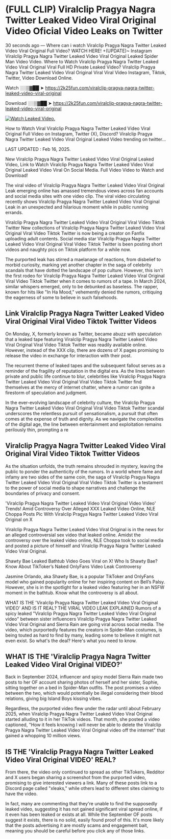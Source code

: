 # (FULL CLIP) Viralclip Pragya Nagra Twitter Leaked Video Viral Original Video Oficial Video Leaks on Twitter

30 seconds ago — Where can i watch Viralclip Pragya Nagra Twitter Leaked Video Viral Original Full Video? WATCH HERE! +(UPDATE)~ Instagram Viralclip Pragya Nagra Twitter Leaked Video Viral Original Leaked Spider Man Video Video. Where to Watch Viralclip Pragya Nagra Twitter Leaked Video Viral Original Viral Full HD Private Leaked Video? Viralclip Pragya Nagra Twitter Leaked Video Viral Original Viral Viral Video Instagram, Tiktok, Twitter, Video Download Online.

Watch ░░▒▓██ ➤ https://2k25fun.com/viralclip-pragya-nagra-twitter-leaked-video-viral-original

Download ░░▒▓██ ➤ https://2k25fun.com/viralclip-pragya-nagra-twitter-leaked-video-viral-original

[![Watch Leaked Video.](https://miro.medium.com/v2/resize:fit:828/format:webp/1*cilzJN44JGOrTw9NJCrNHA.gif "Watch Leaked Video")](https://2k25fun.com/viralclip-pragya-nagra-twitter-leaked-video-viral-original)

How to Watch Viral Viralclip Pragya Nagra Twitter Leaked Video Viral Original Full Video on Instagram, Twitter (X), Discord? Viralclip Pragya Nagra Twitter Leaked Video Viral Original Leaked Video trending on twitter...

LAST UPDATED : Feb 16, 2025.

New Viralclip Pragya Nagra Twitter Leaked Video Viral Original Leaked Video, Link to Watch Viralclip Pragya Nagra Twitter Leaked Video Viral Original Leaked Video Viral On Social Media. Full Video Video to Watch and Download!

The viral video of Viralclip Pragya Nagra Twitter Leaked Video Viral Original Leak emerging online has amassed tremendous views across fan accounts and social media sites with one video clip. The viral video circulating recently shows Viralclip Pragya Nagra Twitter Leaked Video Viral Original Leak in an unexpected and hilarious moment while in public running errands.

Viralclip Pragya Nagra Twitter Leaked Video Viral Original Viral Video Tiktok Twitter New collections of Viralclip Pragya Nagra Twitter Leaked Video Viral Original Viral Video Tiktok Twitter is now being a creator on Fanfix uploading adult contents. Social media star Viralclip Pragya Nagra Twitter Leaked Video Viral Original Viral Video Tiktok Twitter is been posting short videos and naughty pics on Tiktok platform for a while now.

The purported leak has stirred a maelanage of reactions, from disbelief to morbid curiosity, marking yet another chapter in the saga of celebrity scandals that have dotted the landscape of pop culture. However, this isn't the first rodeo for Viralclip Pragya Nagra Twitter Leaked Video Viral Original Viral Video Tiktok Twitter when it comes to rumors of a tape. In March 2024, similar whispers emerged, only to be debunked as baseless. The rapper, known for hits like "In Ha Mood," vehemently denied the rumors, critiquing the eagerness of some to believe in such falsehoods.

## Link Viralclip Pragya Nagra Twitter Leaked Video Viral Original Viral Video Tiktok Twitter Videos

On Monday, X, formerly known as Twitter, became abuzz with speculation that a leaked tape featuring Viralclip Pragya Nagra Twitter Leaked Video Viral Original Viral Video Tiktok Twitter was readily available online. However, instead of the XXX clip, there are dozens of X pages promising to release the video in exchange for interaction with their post.

The recurrent theme of leaked tapes and the subsequent fallout serves as a reminder of the fragility of reputation in the digital era. As the lines between private and public life continue to blur, celebrities like Viralclip Pragya Nagra Twitter Leaked Video Viral Original Viral Video Tiktok Twitter find themselves at the mercy of internet chatter, where a rumor can ignite a firestorm of speculation and judgment.

In the ever-evolving landscape of celebrity culture, the Viralclip Pragya Nagra Twitter Leaked Video Viral Original Viral Video Tiktok Twitter scandal underscores the relentless pursuit of sensationalism, a pursuit that often comes at the expense of truth and dignity. As we navigate the complexities of the digital age, the line between entertainment and exploitation remains perilously thin, prompting a re

##  Viralclip Pragya Nagra Twitter Leaked Video Viral Original Viral Video Tiktok Twitter Videos

As the situation unfolds, the truth remains shrouded in mystery, leaving the public to ponder the authenticity of the rumors. In a world where fame and infamy are two sides of the same coin, the saga of Viralclip Pragya Nagra Twitter Leaked Video Viral Original Viral Video Tiktok Twitter is a testament to the power of social media to shape narratives and challenge the boundaries of privacy and consent.

'Viralclip Pragya Nagra Twitter Leaked Video Viral Original Video Video' Trends! Amid Controversy Over Alleged XXX Leaked Video Online, NLE Choppa Posts Pic With Viralclip Pragya Nagra Twitter Leaked Video Viral Original on X

Viralclip Pragya Nagra Twitter Leaked Video Viral Original is in the news for an alleged controversial sex video that leaked online. Amidst the controversy over the leaked video online, NLE Choppa took to social media and posted a picture of himself and Viralclip Pragya Nagra Twitter Leaked Video Viral Original.

Shawty Bae Leaked Bathtub Video Goes Viral on X! Who Is Shawty Bae? Know About TikToker’s Naked OnlyFans Video Leak Controversy

Jasmine Orlando, aka Shawty Bae, is a popular TikToker and OnlyFans model who gained popularity online for her inspiring content on Bell’s Palsy. However, she is in the spotlight for a leaked video featuring her in an NSFW moment in the bathtub. Know what the controversy is all about.

WHAT IS THE 'Viralclip Pragya Nagra Twitter Leaked Video Viral Original VIDEO' AND IS IT REAL? THE VIRAL VIDEO LEAK EXPLAINED Rumors of a spicy leaked "Viralclip Pragya Nagra Twitter Leaked Video Viral Original video" between sister influencers Viralclip Pragya Nagra Twitter Leaked Video Viral Original and Sierra Rain are going viral across social media. The video, which purportedly features the creators in Spider-Man costumes, is being touted as hard to find by many, leading some to believe it might not even exist. So what's the deal? Here's what you need to know.

## WHAT IS THE 'Viralclip Pragya Nagra Twitter Leaked Video Viral Original VIDEO?'

Back in September 2024, influencer and spicy model Sierra Rain made two posts to her OF account sharing photos of herself and her sister, Sophie, sitting together on a bed in Spider-Man outfits. The post promises a video between the two, which would potentially be illegal considering their blood relations, giving big Island Boys kissing vibes.

Regardless, the purported video flew under the radar until about February 2025, when Viralclip Pragya Nagra Twitter Leaked Video Viral Original started alluding to it in her TikTok videos. That month, she posted a video captioned, "How it feels knowing I will never be able to delete the Viralclip Pragya Nagra Twitter Leaked Video Viral Original video off the internet" that gained a whopping 10 million views.

## IS THE 'Viralclip Pragya Nagra Twitter Leaked Video Viral Original VIDEO' REAL?

From there, the video only continued to spread as other TikTokers, Redditor and X users began sharing a screenshot from the purported video, promising to give interested viewers a link. Many of these posts link to a Discord page called "xleaks," while others lead to different sites claiming to have the video.

In fact, many are commenting that they're unable to find the supposedly leaked video, suggesting it has not gained significant viral spread online, if it even has been leaked or exists at all. While the September OF posts suggest it exists, there is no solid, easily found proof of this. It's more likely that the posts advertising it are mostly scams and engagement bait, meaning you should be careful before you click any of those links.